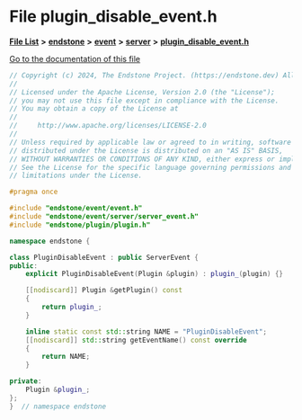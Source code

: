 

# File plugin\_disable\_event.h

[**File List**](files.md) **>** [**endstone**](dir_6cf277b678674f97c7a2b6b3b2447b33.md) **>** [**event**](dir_f1d783c0ad83ee143d16e768ebca51c8.md) **>** [**server**](dir_77022909323d5ad872c4820a738a5429.md) **>** [**plugin\_disable\_event.h**](plugin__disable__event_8h.md)

[Go to the documentation of this file](plugin__disable__event_8h.md)


```C++
// Copyright (c) 2024, The Endstone Project. (https://endstone.dev) All Rights Reserved.
//
// Licensed under the Apache License, Version 2.0 (the "License");
// you may not use this file except in compliance with the License.
// You may obtain a copy of the License at
//
//     http://www.apache.org/licenses/LICENSE-2.0
//
// Unless required by applicable law or agreed to in writing, software
// distributed under the License is distributed on an "AS IS" BASIS,
// WITHOUT WARRANTIES OR CONDITIONS OF ANY KIND, either express or implied.
// See the License for the specific language governing permissions and
// limitations under the License.

#pragma once

#include "endstone/event/event.h"
#include "endstone/event/server/server_event.h"
#include "endstone/plugin/plugin.h"

namespace endstone {

class PluginDisableEvent : public ServerEvent {
public:
    explicit PluginDisableEvent(Plugin &plugin) : plugin_(plugin) {}

    [[nodiscard]] Plugin &getPlugin() const
    {
        return plugin_;
    }

    inline static const std::string NAME = "PluginDisableEvent";
    [[nodiscard]] std::string getEventName() const override
    {
        return NAME;
    }

private:
    Plugin &plugin_;
};
}  // namespace endstone
```


